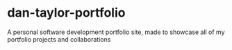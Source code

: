 # dan-taylor-portfolio
A personal software development portfolio site, made to showcase all of my portfolio projects and collaborations
